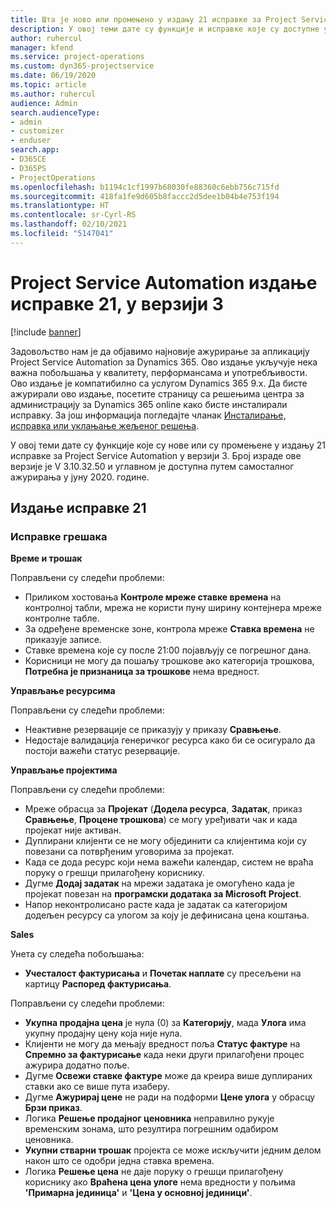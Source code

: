 ```yaml
---
title: Шта је ново или промењено у издању 21 исправке за Project Service Automation у верзији 3
description: У овој теми дате су функције и исправке које су доступне у издању 21 исправке за Project Service Automation у верзији 3.
author: ruhercul
manager: kfend
ms.service: project-operations
ms.custom: dyn365-projectservice
ms.date: 06/19/2020
ms.topic: article
ms.author: ruhercul
audience: Admin
search.audienceType:
- admin
- customizer
- enduser
search.app:
- D365CE
- D365PS
- ProjectOperations
ms.openlocfilehash: b1194c1cf1997b68030fe88360c6ebb756c715fd
ms.sourcegitcommit: 418fa1fe9d605b8faccc2d5dee1b04b4e753f194
ms.translationtype: HT
ms.contentlocale: sr-Cyrl-RS
ms.lasthandoff: 02/10/2021
ms.locfileid: "5147041"
---
```

# <a name="project-service-automation-update-release-21-v3"></a>Project Service Automation издање исправке 21, у верзији 3

[!include [banner](../includes/psa-now-project-operations.md)]

Задовољство нам је да објавимо најновије ажурирање за апликацију Project Service Automation за Dynamics 365. Ово издање укључује нека важна побољшања у квалитету, перформансама и употребљивости. Ово издање је компатибилно са услугом Dynamics 365 9.x. Да бисте ажурирали ово издање, посетите страницу са решењима центра за администрацију за Dynamics 365 online како бисте инсталирали исправку. За још информација погледајте чланак [Инсталирање, исправка или уклањање жељеног решења](https://docs.microsoft.com/power-platform/admin/install-remove-preferred-solution).

У овој теми дате су функције које су нове или су промењене у издању 21 исправке за Project Service Automation у верзији 3. Број израде ове верзије је V 3.10.32.50 и углавном је доступна путем самосталног ажурирања у јуну 2020. године.

## <a name="update-release-21"></a>Издање исправке 21

### <a name="bug-fixes"></a>Исправке грешака

**Време и трошак**

Поправљени су следећи проблеми:

- Приликом хостовања **Контроле мреже ставке времена** на контролној табли, мрежа не користи пуну ширину контејнера мреже контролне табле.
- За одређене временске зоне, контрола мреже **Ставка времена** не приказује записе.
- Ставке времена које су после 21:00 појављују се погрешног дана.
- Корисници не могу да пошаљу трошкове ако категорија трошкова, **Потребна је признаница за трошкове** нема вредност.

**Управљање ресурсима**

Поправљени су следећи проблеми:

- Неактивне резервације се приказују у приказу **Сравњење**.
- Недостаје валидација генеричког ресурса како би се осигурало да постоји важећи статус резервације.

**Управљање пројектима**

Поправљени су следећи проблеми:

- Мреже обрасца за **Пројекат** (**Додела ресурса**, **Задатак**, приказ **Сравњење**, **Процене трошкова**) се могу уређивати чак и када пројекат није активан.
- Дуплирани клијенти се не могу објединити са клијентима који су повезани са потврђеним уговорима за пројекат.
- Када се дода ресурс који нема важећи календар, систем не враћа поруку о грешци прилагођену кориснику.
- Дугме **Додај задатак** на мрежи задатака је омогућено када је пројекат повезан на **програмски додатака за Microsoft Project**.
- Напор неконтролисано расте када је задатак са категоријом додељен ресурсу са улогом за коју је дефинисана цена коштања.

**Sales**

Унета су следећа побољшања:

- **Учесталост фактурисања** и **Почетак наплате** су пресељени на картицу **Распоред фактурисања**.

Поправљени су следећи проблеми:

- **Укупна продајна цена** је нула (0) за **Категорију**, мада **Улога** има укупну продајну цену која није нула.
- Клијенти не могу да мењају вредност поља **Статус фактуре** на **Спремно за фактурисање** када неки други прилагођени процес ажурира додатно поље.
- Дугме **Освежи ставке фактуре** може да креира више дуплираних ставки ако се више пута изаберу.
- Дугме **Ажурирај цене** не ради на подформи **Цене улога** у обрасцу **Брзи приказ**.
- Логика **Решење продајног ценовника** неправилно рукује временским зонама, што резултира погрешним одабиром ценовника.
- **Укупни стварни трошак** пројекта се може искључити једним делом након што се одобри једна ставка времена.
- Логика **Решење цена** не даје поруку о грешци прилагођену кориснику ако **Враћена цена улоге** нема вредности у пољима **'Примарна јединица'** и **'Цена у основној јединици'**.
